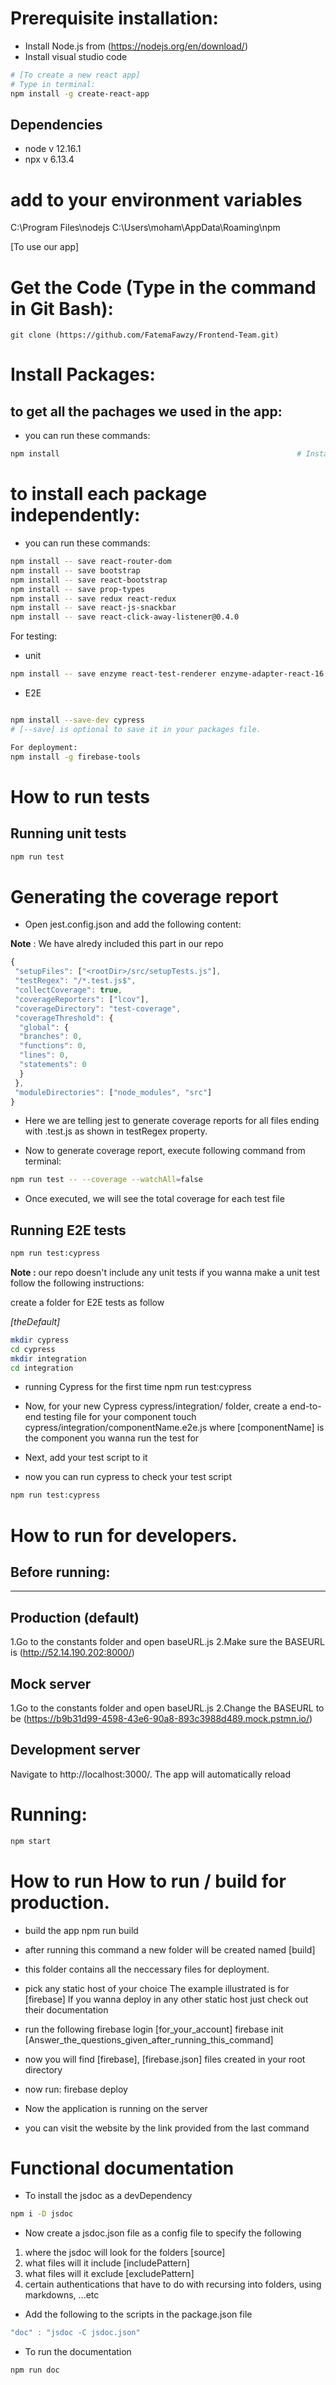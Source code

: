 
# Prerequisite installation:

* Install Node.js from (https://nodejs.org/en/download/)
* Install visual studio code
```sh
# [To create a new react app]
# Type in terminal:
npm install -g create-react-app
```

## Dependencies
* node v 12.16.1   
* npx v 6.13.4

# add to your environment variables
C:\Program Files\nodejs
C:\Users\moham\AppData\Roaming\npm

[To use our app]
# Get the Code (Type in the command in Git Bash):
```
git clone (https://github.com/FatemaFawzy/Frontend-Team.git)
```

# Install Packages:
## to get all the pachages we used in the app:
* you can run these commands:
```sh
npm install														# Install dependencies
```
# to install each package independently:
* you can run these commands:

```sh 
npm install -- save react-router-dom
npm install -- save bootstrap
npm install -- save react-bootstrap 
npm install -- save prop-types
npm install -- save redux react-redux
npm install -- save react-js-snackbar
npm install -- save react-click-away-listener@0.4.0
```

For testing:
* unit
```sh 
npm install -- save enzyme react-test-renderer enzyme-adapter-react-16
```
* E2E
```sh

npm install --save-dev cypress
# [--save] is optional to save it in your packages file.

For deployment:
npm install -g firebase-tools
```

# How to run tests
## Running unit tests

```sh
npm run test
```

# Generating the coverage report
* Open jest.config.json and add the following content:

__Note__ : We have alredy included this part in our repo
``` js
{
 "setupFiles": ["<rootDir>/src/setupTests.js"],
 "testRegex": "/*.test.js$",
 "collectCoverage": true,
 "coverageReporters": ["lcov"],
 "coverageDirectory": "test-coverage",
 "coverageThreshold": {
  "global": {
  "branches": 0,
  "functions": 0,
  "lines": 0,
  "statements": 0
  }
 },
 "moduleDirectories": ["node_modules", "src"]
}
```
* Here we are telling jest to generate coverage reports for all files ending with .test.js as shown in testRegex property.

* Now to generate coverage report, execute following command from terminal:
```sh
npm run test -- --coverage --watchAll=false
```
* Once executed, we will see the total coverage for each test file

## Running E2E tests

```sh
npm run test:cypress
```

__Note :__ our repo doesn't include any unit tests
if you wanna make a unit test follow the following instructions:

create a folder for E2E tests as follow

*[theDefault]*

```sh
mkdir cypress
cd cypress
mkdir integration
cd integration
```
* running Cypress for the first time
npm run test:cypress

* Now, for your new Cypress cypress/integration/ folder, create a end-to-end testing file for your component
touch cypress/integration/componentName.e2e.js
where [componentName] is the component you wanna run the test for

* Next, add your test script to it 
* now you can run cypress to check your test script
```sh
npm run test:cypress
```

# How to run for developers.
## Before running:
  ----
## Production (default)
1.Go to the constants folder and open baseURL.js
2.Make sure the BASEURL is (http://52.14.190.202:8000/)

## Mock server
1.Go to the constants folder and open baseURL.js
2.Change the BASEURL to be (https://b9b31d99-4598-43e6-90a8-893c3988d489.mock.pstmn.io/)

## Development server

Navigate to http://localhost:3000/. The app will automatically reload 

# Running:

```sh
npm start
```


# How to run How to run / build for production.

* build the app
npm run build	
* after running this command a new folder will be created named [build]
* this folder contains all the neccessary files for deployment.
* pick any static host of your choice
The example illustrated is for [firebase] 
If you wanna deploy in any other static host just check out their documentation

* run the following
firebase login [for_your_account]
firebase init [Answer_the_questions_given_after_running_this_command]

* now you will find [firebase], [firebase.json] files created in your root directory
* now run:
firebase deploy
* Now the application is running on the server 
* you can visit the website by the link provided from the last command




# Functional documentation

* To install the jsdoc as a devDependency
```sh
npm i -D jsdoc
```
* Now create a jsdoc.json file as a config file to specify the following
1. where the jsdoc will look for the folders [source]
2. what files will it include [includePattern]
3. what files will it exclude [excludePattern]
4. certain authentications that have to do with recursing into folders, using markdowns, ...etc

* Add the following to the scripts in the package.json file 

```js
"doc" : "jsdoc -C jsdoc.json" 
```

* To run the documentation
```sh
npm run doc
```